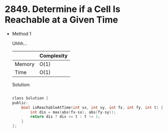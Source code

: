 # 2849. Determine if a Cell Is Reachable at a Given Time     
- Method 1

    Uhhh...

    | |   Complexity  |
    | ----------- | ----------- | 
    |  Memory     | O(1) | 
    |      Time       |  O(1) | 


    Solution:

    ``` h

    class Solution {
    public:
        bool isReachableAtTime(int sx, int sy, int fx, int fy, int t) {
            int dis = max(abs(fx-sx), abs(fy-sy));
            return dis ? dis <= t : t != 1;
        }
    };

    ```

<!-- - Method 2

    This is another method.

    | |   Complexity  |
    | ----------- | ----------- | 
    |  Memory     | O(n) | 
    |      Time       |  O(n) | 


    Solution:

    ``` h



    ```

- Additional Knowledge:
       
    Here are some additional knowledge.



<br> -->